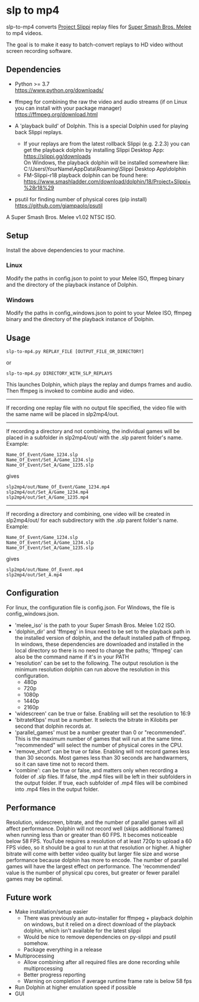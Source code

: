 # slp to mp4
slp-to-mp4 converts [Project Slippi](https://github.com/project-slippi/project-slippi) replay files for  [Super Smash Bros. Melee](https://en.wikipedia.org/wiki/Super_Smash_Bros._Melee) to mp4 videos.

The goal is to make it easy to batch-convert replays to HD video without screen recording software.

## Dependencies

- Python >= 3.7  
  https://www.python.org/downloads/

- ffmpeg for combining the raw the video and audio streams (if on Linux you can   install with your package manager)  
  https://ffmpeg.org/download.html

- A 'playback build' of Dolphin. This is a special Dolphin used for playing back Slippi replays.
  - If your replays are from the latest rollback Slippi (e.g. 2.2.3) you can get the playback dolphin by installing Slippi Desktop App:  
    https://slippi.gg/downloads  
    On Windows, the playback dolphin will be installed somewhere like: C:\Users\YourName\AppData\Roaming\Slippi Desktop App\dolphin
  - FM-Slippi-r18 playback dolphin can be found here:  
    https://www.smashladder.com/download/dolphin/18/Project+Slippi+%28r18%29

- psutil for finding number of physical cores (pip install)
  https://github.com/giampaolo/psutil

A Super Smash Bros. Melee v1.02 NTSC ISO.

## Setup

Install the above dependencies to your machine.

### Linux
Modify the paths in config.json to point to your Melee ISO, ffmpeg binary and the directory of the playback instance of Dolphin.

### Windows
Modify the paths in config_windows.json to point to your Melee ISO, ffmpeg binary and the directory of the playback instance of Dolphin.

## Usage

```
slp-to-mp4.py REPLAY_FILE [OUTPUT_FILE_OR_DIRECTORY]
```
or
```
slp-to-mp4.py DIRECTORY_WITH_SLP_REPLAYS
```
This launches Dolphin, which plays the replay and dumps frames and audio.  
Then ffmpeg is invoked to combine audio and video.  

---
If recording one replay file with no output file specified, the video file with the same name will be placed in slp2mp4/out.

---
If recording a directory and not combining, the individual games will be placed in a subfolder in slp2mp4/out/ with the .slp parent folder's name. Example:
```
Name_Of_Event/Game_1234.slp
Name_Of_Event/Set_A/Game_1234.slp
Name_Of_Event/Set_A/Game_1235.slp
```
gives
```
slp2mp4/out/Name_Of_Event/Game_1234.mp4
slp2mp4/out/Set_A/Game_1234.mp4
slp2mp4/out/Set_A/Game_1235.mp4
```

---
If recording a directory and combining, one video will be created in slp2mp4/out/ for each subdirectory with the .slp parent folder's name. Example:

```
Name_Of_Event/Game_1234.slp
Name_Of_Event/Set_A/Game_1234.slp
Name_Of_Event/Set_A/Game_1235.slp
```
gives
```
slp2mp4/out/Name_Of_Event.mp4
slp2mp4/out/Set_A.mp4
```

## Configuration
For linux, the configuration file is config.json. For Windows, the file is config_windows.json. 
- 'melee_iso' is the path to your Super Smash Bros. Melee 1.02 ISO. 
- 'dolphin_dir' and 'ffmpeg' in linux need to be set to the playback path in the installed version of dolphin, and the default installed path of ffmpeg. In windows, these dependencies are downloaded and installed in the local directory so there is no need to change the paths; 'ffmpeg' can also be the command name if it's in your PATH
- 'resolution' can be set to the following. The output resolution is the minimum resolution dolphin can run above the resolution in this configuration.
  - 480p
  - 720p
  - 1080p
  - 1440p
  - 2160p
- 'widescreen' can be true or false. Enabling will set the resolution to 16:9
- 'bitrateKbps' must be a number. It selects the bitrate in Kilobits per second that dolphin records at.
- 'parallel_games' must be a number greater than 0 or "recommended". This is the maximum number of games that will run at the same time. "recommended" will select the number of physical cores in the CPU.
- 'remove_short' can be true or false. Enabling will not record games less than 30 seconds. Most games less than 30 seconds are handwarmers, so it can save time not to record them.
- 'combine': can be true or false, and matters only when recording a folder of .slp files. If false, the .mp4 files will be left in their subfolders in the output folder. If true, each subfolder of .mp4 files will be combined into .mp4 files in the output folder.

## Performance
Resolution, widescreen, bitrate, and the number of parallel games will all affect performance. Dolphin will not record well (skips additional frames) when running less than or greater than 60 FPS. It becomes noticeable below 58 FPS. YouTube requires a resolution of at least 720p to upload a 60 FPS video, so it should be a goal to run at that resolution or higher. A higher bitrate will come with better video quality but larger file size and worse performance because dolphin has more to encode. The number of parallel games will have the largest effect on performance. The 'recommended' value is the number of physical cpu cores, but greater or fewer parallel games may be optimal.

## Future work
- Make installation/setup easier
  - There was previously an auto-installer for ffmpeg + playback dolphin on windows, but it relied on a direct download of the playback dolphin, which isn't available for the latest slippi
  - Would be nice to remove dependencies on py-slippi and psutil somehow.
  - Package everything in a release
- Multiprocessing
  - Allow combining after all required files are done recording while multiprocessing
  - Better progress reporting
  - Warning on completion if average runtime frame rate is below 58 fps
- Run Dolphin at higher emulation speed if possible
- GUI
